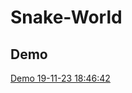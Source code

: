 # Snake-World
## Demo
[Demo 19-11-23 18:46:42](https://github.com/kwdChan/Snake-World/assets/64915487/b6b620b5-dab9-43d9-a9a0-3cbc5fdea45f)
